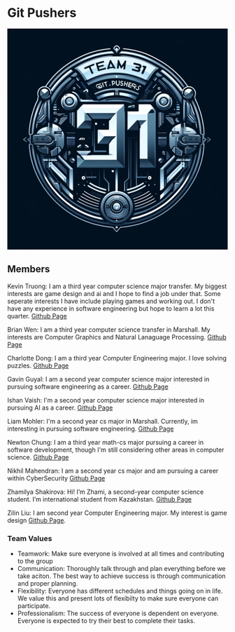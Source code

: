 # Git Pushers
![Logo](branding/logo.jpg)
## Members 
Kevin Truong: I am a third year computer science major transfer. My biggest interests are game design and ai and I hope to find a job under that. Some seperate interests I have include playing games and working out. I don't have any experience in software engineering but hope to learn a lot this quarter. [Github Page](https://github.com/azuk132435) 

Brian Wen: I am a third year computer science transfer in Marshall. My interests are Computer Graphics and Natural Lanaguage Processing. [Github Page](https://github.com/briannwhen)

Charlotte Dong: I am a third year Computer Engineering major. I love solving puzzles. [Github Page](https://github.com/charl0ttedqy/CSE110)

Gavin Guyal: I am a second year computer science major interested in pursuing software engineering as a career.  [Github Page](https://github.com/gguyal)

Ishan Vaish: I'm a second year computer science major interested in pursuing AI as a career. [Github Page](https://github.com/Ishxn20) 

Liam Mohler: I'm a second year cs major in Marshall. Currently, im interesting in pursuing software engineering. [Github Page](https://github.com/LiamMohler)

Newton Chung: I am a third year math-cs major pursuing a career in software development, though I'm still considering other areas in computer science. [Github Page](https://newtonlc.github.io/CSE110/)

Nikhil Mahendran: I am a second year cs major and am pursuing a career within CyberSecurity [Github Page](https://github.com/NikhilMahendran)

Zhamilya Shakirova: Hi! I’m Zhami, a second-year computer science student. I’m international student from Kazakhstan. [Github Page](https://github.com/zshakirova)

Zilin Liu: I am second year Computer Engineering major. My interest is game design [Github Page](https://github.com/kiminus). 

### Team Values
* Teamwork: Make sure everyone is involved at all times and contributing to the group
* Communication: Thoroughly talk through and plan everything before we take aciton. The best way to achieve success is through communication and proper planning.
* Flexibility: Everyone has different schedules and things going on in life. We value this and present lots of flexibilty to make sure everyone can participate.
* Professionalism: The success of everyone is dependent on everyone. Everyone is expected to try their best to complete their tasks.
